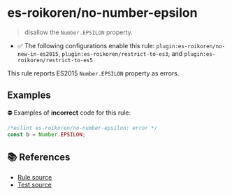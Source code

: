 # es-roikoren/no-number-epsilon
> disallow the `Number.EPSILON` property.

- ✅ The following configurations enable this rule: `plugin:es-roikoren/no-new-in-es2015`, `plugin:es-roikoren/restrict-to-es3`, and `plugin:es-roikoren/restrict-to-es5`

This rule reports ES2015 `Number.EPSILON` property as errors.

## Examples

⛔ Examples of **incorrect** code for this rule:

```js
/*eslint es-roikoren/no-number-epsilon: error */
const b = Number.EPSILON;
```

## 📚 References

- [Rule source](https://github.com/roikoren755/eslint-plugin-es/blob/v2.0.1/src/rules/no-number-epsilon.ts)
- [Test source](https://github.com/roikoren755/eslint-plugin-es/blob/v2.0.1/tests/src/rules/no-number-epsilon.ts)
